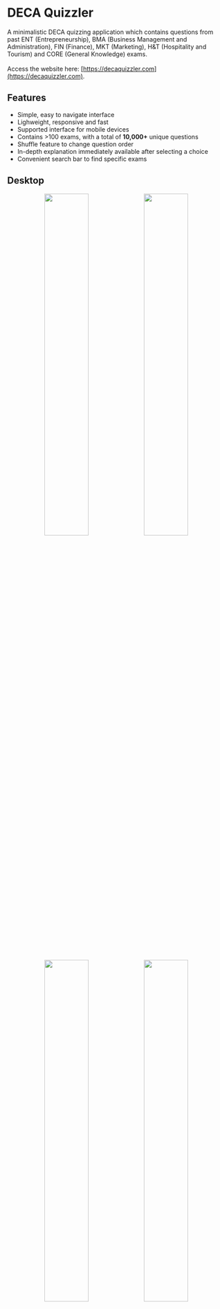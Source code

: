 # DECA Quizzler
A minimalistic DECA quizzing application which contains questions from past ENT (Entrepreneurship), BMA (Business Management and Administration), FIN (Finance), MKT (Marketing), H&T (Hospitality and Tourism) and CORE (General Knowledge) exams. 
<br /> 
<br />
Access the website here: [https://decaquizzler.com](https://decaquizzler.com).

## Features
- Simple, easy to navigate interface
- Lighweight, responsive and fast
- Supported interface for mobile devices
- Contains >100 exams, with a total of **10,000+** unique questions
- Shuffle feature to change question order
- In-depth explanation immediately available after selecting a choice
- Convenient search bar to find specific exams

## Desktop

<p align="middle">
  <img src="https://github.com/user-attachments/assets/474563fb-571f-4ecc-b7fe-4003f0ae3529" width="45%"/>
  <img src="https://github.com/user-attachments/assets/9cb20880-ef14-42ab-b11b-689fad931c8b" width="45%"/> 
</p>
<p align="middle">
  <img src="https://github.com/user-attachments/assets/93144972-9781-45a6-8551-69eb44ccc5e7" width="45%"/>
  <img src="https://github.com/user-attachments/assets/b25e71f6-5b30-4ffe-8780-907c77928cc6" width="45%"/> 
</p>

## Mobile
<p align="middle">
  <img src="https://github.com/user-attachments/assets/8ed4cc8c-ddc7-44fc-a463-8defa3344861" width="30%"/>
  <img src="https://github.com/user-attachments/assets/3acb1181-412e-46e8-a45a-13dc02cea2cf" width="30%"/> 
  <img src="https://github.com/user-attachments/assets/4af2d3b1-d553-4d9b-839f-5bc9bbdc8b3c" width="30%"/>
</p>


